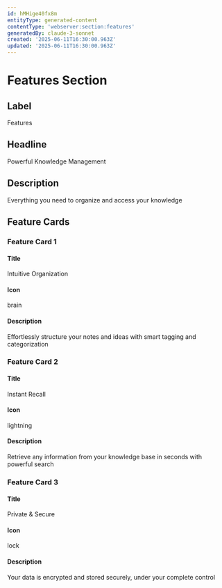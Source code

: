```yaml
---
id: hMHige40fx8m
entityType: generated-content
contentType: 'webserver:section:features'
generatedBy: claude-3-sonnet
created: '2025-06-11T16:30:00.963Z'
updated: '2025-06-11T16:30:00.963Z'
---
```

# Features Section

## Label
Features

## Headline
Powerful Knowledge Management

## Description
Everything you need to organize and access your knowledge

## Feature Cards

### Feature Card 1

#### Title
Intuitive Organization

#### Icon
brain

#### Description
Effortlessly structure your notes and ideas with smart tagging and categorization

### Feature Card 2

#### Title
Instant Recall

#### Icon
lightning

#### Description
Retrieve any information from your knowledge base in seconds with powerful search

### Feature Card 3

#### Title
Private & Secure

#### Icon
lock

#### Description
Your data is encrypted and stored securely, under your complete control
